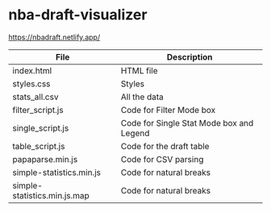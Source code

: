 # nba-draft-visualizer

https://nbadraft.netlify.app/

| File | Description |
| --- | ----------- |
| index.html | HTML file |
| styles.css | Styles | 
| stats_all.csv | All the data |
| filter_script.js | Code for Filter Mode box |
| single_script.js | Code for Single Stat Mode box and Legend |
| table_script.js | Code for the draft table |
| papaparse.min.js | Code for CSV parsing |
| simple-statistics.min.js | Code for natural breaks | 
| simple-statistics.min.js.map | Code for natural breaks | 
